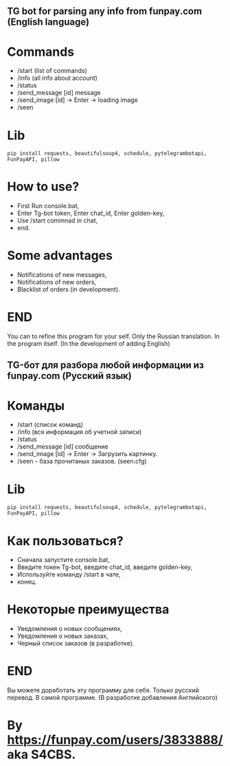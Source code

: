 ## TG bot for parsing any info from funpay.com (English language)
# Commands
- /start (list of commands)
- /info (all info about account)
- /status
- /send_message [id] message
- /send_image [id] -> Enter -> loading image
- /seen

# Lib
```
pip install requests, beautifulsoup4, schedule, pytelegrambotapi, FunPayAPI, pillow
```
# How to use?

- First Run console.bat,
- Enter Tg-bot token, Enter chat_id, Enter golden-key,
- Use /start commnad in chat,
- end.

# Some advantages
- Notifications of new messages,
- Notifications of new orders,
- Blacklist of orders (in development).

# END
You can to refine this program for your self.
Only the Russian translation. In the program itself. (In the development of adding English)

## TG-бот для разбора любой информации из funpay.com (Русский язык)
# Команды
- /start (список команд)
- /info (вся информация об учетной записи)
- /status
- /send_message [id] сообщение
- /send_image [id]  -> Enter -> Загрузить картинку.
- /seen - база прочитаных заказов. (seen.cfg)

# Lib
```
pip install requests, beautifulsoup4, schedule, pytelegrambotapi, FunPayAPI, pillow
```
# Как пользоваться?

- Сначала запустите console.bat,
- Введите токен Tg-bot, введите chat_id, введите golden-key,
- Используйте команду /start в чате,
- конец.

# Некоторые преимущества
- Уведомления о новых сообщениях,
- Уведомления о новых заказах,
- Черный список заказов (в разработке).

# END
Вы можете доработать эту программу для себя.
Только русский перевод. В самой программе. (В разработке добавления Английского)

# By https://funpay.com/users/3833888/ aka S4CBS.
